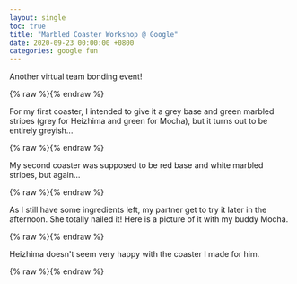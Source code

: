 ```yaml
---
layout: single
toc: true
title: "Marbled Coaster Workshop @ Google"
date: 2020-09-23 00:00:00 +0800
categories: google fun
---
```


Another virtual team bonding event!

{% raw %}<img src="{{ site.url }}{{ site.baseurl }}/assets/images/2020-09-23-marbled-coaster-workshop/PXL_20200923_065847896.jpg" alt="" class="full">{% endraw %}

For my first coaster, I intended to give it a grey base and green marbled stripes (grey for Heizhima and green for Mocha), but it turns out to be entirely greyish...

{% raw %}<img src="{{ site.url }}{{ site.baseurl }}/assets/images/2020-09-23-marbled-coaster-workshop/PXL_20200923_075101345.jpg" alt="" class="full">{% endraw %}

My second coaster was supposed to be red base and white marbled stripes, but again...

{% raw %}<img src="{{ site.url }}{{ site.baseurl }}/assets/images/2020-09-23-marbled-coaster-workshop/PXL_20200923_081740624.jpg" alt="" class="full">{% endraw %}

As I still have some ingredients left, my partner get to try it later in the afternoon. She totally nailed it! Here is a picture of it with my buddy Mocha.

{% raw %}<img src="{{ site.url }}{{ site.baseurl }}/assets/images/2020-09-23-marbled-coaster-workshop/PXL_20200923_135540914.jpg" alt="" class="full">{% endraw %}

Heizhima doesn't seem very happy with the coaster I made for him.

{% raw %}<img src="{{ site.url }}{{ site.baseurl }}/assets/images/2020-09-23-marbled-coaster-workshop/PXL_20200923_081514563.jpg" alt="" class="full">{% endraw %}
